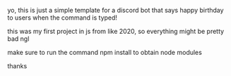 yo, this is just a simple template for a discord bot that says happy birthday to users when the command is typed!

this was my first project in js from like 2020, so everything might be pretty bad ngl

make sure to run the command npm install to obtain node modules

thanks 
